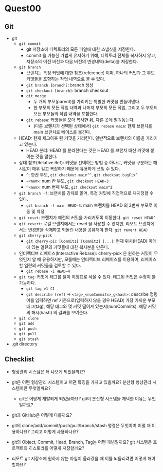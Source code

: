 # Quest00

## Git

- git
  - `git commit`
    - git 저장소에 디렉토리의 모든 파일에 대한 스냅샷을 저장한다.
    - commit 을 가능한 가볍게 유지하기 위해, 디렉토리 전체를 복사하지 않고, 저장소의 이전 버전과 다음 버전의 변경내역(delta)를 저장한다.
  - `git branch`
    - 브랜치는 특정 커밋에 대한 참조(reference) 이며, 하나의 커밋과 그 부모 커밋들을 포함하는 작업 내역으로 볼 수 있다.
    - `git branch [branch]`: branch 생성
    - `git checkout [branch]`: branch checkout
    - `git merge`
      - 두 개의 부모(parent)를 가리키는 특별한 커밋을 만들어낸다.
      - 한 부모의 모든 작업 내역과 나머지 부모의 모든 작업, 그리고 두 부모의 모든 부모들의 작업 내역을 포함한다.
    - `git rebase`: 커밋들을 모아 복사한 뒤, 다른 곳에 떨궈놓는다.
      - (다른 브랜치가 선택된 상태에서) `git rebase main`: 현재 브랜치를 main 브랜치로 베이스를 옮긴다.
  - HEAD: 현재 체크아웃 된 커밋을 가리킨다. 일반적으로 브랜치의 이름을 가리키고 있는다.
    - HEAD 분리: HEAD 를 분리한다는 것은 HEAD 를 브랜치 대신 커밋에 붙이는 것을 말한다.
  - 상대 참조(Relative Ref): 커밋을 선택하는 방법 중 하나로, 커밋을 구분하는 해시값이 매우 길고 복잡하기 때문에 유용하게 쓰일 수 있다.
    - `^`: 한칸 부모, `git checkout main^^`, `git checkout bugFix^`
    - `~<num>`: num 칸 부모, `git checkout HEAD~3`
    - `^<num>`: num 번째 부모, `git checkout main^2`
  - `git branch -f`: 브랜치를 강제로 옮겨, 특정 커밋에 직접적으로 재지정할 수 있다.
    - `git branch -f main HEAD~3`: main 브랜치를 HEAD 의 3번째 부모로 이동 및 지정
  - `git reset`: 브랜치가 예전의 커밋을 가리키도록 이동한다. `git reset HEAD^`
  - `git revert`: 로컬 브랜치에서는 reset 을 사용할 수 있지만, 리모트 브랜치에서는 변경분을 삭제하고 되돌린 내용을 공유해야 한다. `git revert HEAD`
  - `git cherry-pick`
    - `git cherry-pic [Commit1] [Commit2] [...]`: 현재 위치(HEAD) 아래에 있는 일련의 커밋들에 대한 복사본을 만든다.
  - 인터렉티브 리베이스(Interactive Rebase): cherry-pick 은 원하는 커밋이 무엇인지 알 때 유용하지만, 모를때는 인터렉티브 리베이스를 이용하여, 리베이스할 일련의 커밋들을 검토할 수 있다.
    - `git rebase -i HEAD~4`
  - `git tag`: 커밋에 태그를 달아 이정표로 세울 수 있다. 태그된 커밋은 수정이 불가능하다.
    - `git tag v1 C1`
    - `git describe [ref]` => `<tag>_<numCommits>_g<hash>`: describe 명령어를 입력하면 ref 기준으로(입력하지 않을 경우 HEAD) 가장 가까운 부모태그(tag), 해당 태그와 몇 커밋 떨어져 있는지(numCommits), 해당 커밋의 해시(hash) 의 결과를 보여준다.
  - `git clone`
  - `git add`
  - `git push`
  - `git pull`
  - `git stash`
- .git directory



## Checklist

* 형상관리 시스템은 왜 나오게 되었을까요?



* git은 어떤 형상관리 시스템이고 어떤 특징을 가지고 있을까요? 분산형 형상관리 시스템이란 무엇일까요?
  * git은 어떻게 개발되게 되었을까요? git이 분산형 시스템을 채택한 이유는 무엇일까요?
* git과 GitHub은 어떻게 다를까요?
* git의 clone/add/commit/push/pull/branch/stash 명령은 무엇이며 어떨 때 이용하나요? 그리고 어떻게 사용하나요?
* git의 Object, Commit, Head, Branch, Tag는 어떤 개념일까요? git 시스템은 프로젝트의 히스토리를 어떻게 저장할까요?
* 리모트 git 저장소에 원하지 않는 파일이 올라갔을 때 이를 되돌리려면 어떻게 해야 할까요?